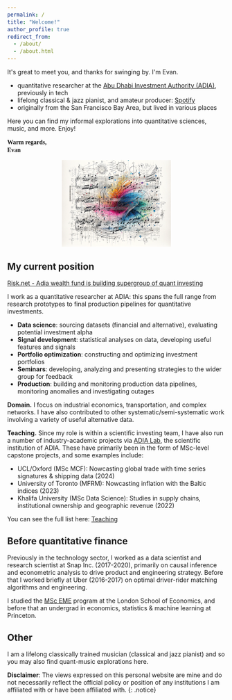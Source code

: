 ```yaml
---
permalink: /
title: "Welcome!"
author_profile: true
redirect_from: 
  - /about/
  - /about.html
---
```


It's great to meet you, and thanks for swinging by. I'm Evan.

- quantitative researcher at the [Abu Dhabi Investment Authority (ADIA)](https://www.adia.ae/), previously in tech
- lifelong classical & jazz pianist, and amateur producer: [Spotify](https://open.spotify.com/artist/5DJAcFDVsRpCEzH0Nw9j6J)
- originally from the San Francisco Bay Area, but lived in various places

Here you can find my informal explorations into quantitative sciences, music, and more. Enjoy!

<p>
  <strong style="font-family: Serif">Warm regards,</strong><br>
  <strong style="font-family: Serif">Evan</strong><br>
</p>

<p align="center">
<img src="images/xenakis_graphic.png" alt="music-math" width="50%"/>
</p>

## My current position

[Risk.net - Adia wealth fund is building supergroup of quant investing](https://www.risk.net/investing/quant-investing/7929061/adia-wealth-fund-is-building-supergroup-of-quant-investing)

I work as a quantitative researcher at ADIA: this spans the full range from research prototypes to final production pipelines for quantitative investments.

- **Data science**: sourcing datasets (financial and alternative), evaluating potential investment alpha
- **Signal development**: statistical analyses on data, developing useful features and signals
- **Portfolio optimization**: constructing and optimizing investment portfolios
- **Seminars**: developing, analyzing and presenting strategies to the wider group for feedback
- **Production**: building and monitoring production data pipelines, monitoring anomalies and investigating outages

**Domain.** I focus on industrial economics, transportation, and complex networks. I have also contributed to other systematic/semi-systematic work involving a variety of useful alternative data.

**Teaching.** Since my role is within a scientific investing team, I have also run a number of industry-academic projects via [ADIA Lab](https://www.adialab.ae/), the scientific institution of ADIA. These have primarily been in the form of MSc-level capstone projects, and some examples include:

- UCL/Oxford (MSc MCF): Nowcasting global trade with time series signatures & shipping data (2024)
- University of Toronto (MFRM): Nowcasting inflation with the Baltic indices (2023)
- Khalifa University (MSc Data Science): Studies in supply chains, institutional ownership and geographic revenue (2022)

You can see the full list here: [Teaching](https://evnchw.github.io/teaching/)

## Before quantitative finance

Previously in the technology sector, I worked as a data scientist and research scientist at Snap Inc. (2017-2020), primarily on causal inference and econometric analysis to drive product and engineering strategy. Before that I worked briefly at Uber (2016-2017) on optimal driver-rider matching algorithms and engineering.

I studied the [MSc EME](https://www.lse.ac.uk/study-at-lse/Graduate/degree-programmes-2024/MSc-Econometrics-and-Mathematical-Economics) program at the London School of Economics, and before that an undergrad in economics, statistics & machine learning at Princeton.

## Other

I am a lifelong classically trained musician (classical and jazz pianist) and so you may also find quant-music explorations here.

**Disclaimer**: The views expressed on this personal website are mine and do not necessarily reflect the official policy or position of any institutions I am affiliated with or have been affiliated with.
{: .notice}

